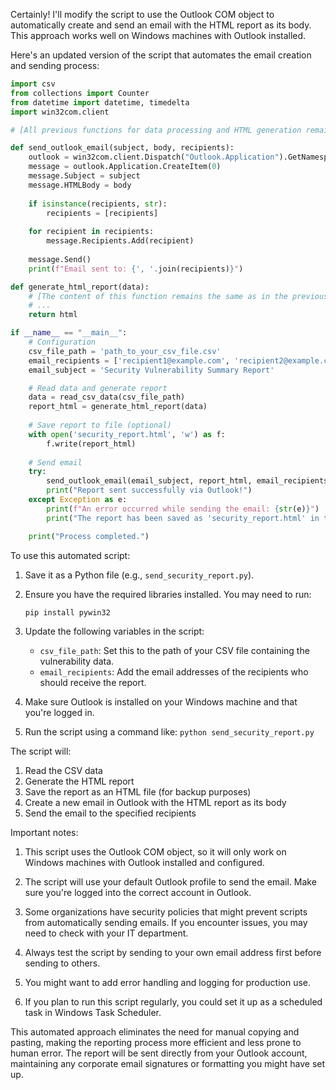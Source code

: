 Certainly! I'll modify the script to use the Outlook COM object to automatically create and send an email with the HTML report as its body. This approach works well on Windows machines with Outlook installed.

Here's an updated version of the script that automates the email creation and sending process:



```python
import csv
from collections import Counter
from datetime import datetime, timedelta
import win32com.client

# [All previous functions for data processing and HTML generation remain the same]

def send_outlook_email(subject, body, recipients):
    outlook = win32com.client.Dispatch("Outlook.Application").GetNamespace("MAPI")
    message = outlook.Application.CreateItem(0)
    message.Subject = subject
    message.HTMLBody = body
    
    if isinstance(recipients, str):
        recipients = [recipients]
    
    for recipient in recipients:
        message.Recipients.Add(recipient)
    
    message.Send()
    print(f"Email sent to: {', '.join(recipients)}")

def generate_html_report(data):
    # [The content of this function remains the same as in the previous version]
    # ...
    return html

if __name__ == "__main__":
    # Configuration
    csv_file_path = 'path_to_your_csv_file.csv'
    email_recipients = ['recipient1@example.com', 'recipient2@example.com']  # Add your recipients here
    email_subject = 'Security Vulnerability Summary Report'

    # Read data and generate report
    data = read_csv_data(csv_file_path)
    report_html = generate_html_report(data)
    
    # Save report to file (optional)
    with open('security_report.html', 'w') as f:
        f.write(report_html)
    
    # Send email
    try:
        send_outlook_email(email_subject, report_html, email_recipients)
        print("Report sent successfully via Outlook!")
    except Exception as e:
        print(f"An error occurred while sending the email: {str(e)}")
        print("The report has been saved as 'security_report.html' in the current directory.")

    print("Process completed.")

```

To use this automated script:

1. Save it as a Python file (e.g., `send_security_report.py`).

2. Ensure you have the required libraries installed. You may need to run:
   ```
   pip install pywin32
   ```

3. Update the following variables in the script:
   - `csv_file_path`: Set this to the path of your CSV file containing the vulnerability data.
   - `email_recipients`: Add the email addresses of the recipients who should receive the report.

4. Make sure Outlook is installed on your Windows machine and that you're logged in.

5. Run the script using a command like: `python send_security_report.py`

The script will:
1. Read the CSV data
2. Generate the HTML report
3. Save the report as an HTML file (for backup purposes)
4. Create a new email in Outlook with the HTML report as its body
5. Send the email to the specified recipients

Important notes:

1. This script uses the Outlook COM object, so it will only work on Windows machines with Outlook installed and configured.

2. The script will use your default Outlook profile to send the email. Make sure you're logged into the correct account in Outlook.

3. Some organizations have security policies that might prevent scripts from automatically sending emails. If you encounter issues, you may need to check with your IT department.

4. Always test the script by sending to your own email address first before sending to others.

5. You might want to add error handling and logging for production use.

6. If you plan to run this script regularly, you could set it up as a scheduled task in Windows Task Scheduler.

This automated approach eliminates the need for manual copying and pasting, making the reporting process more efficient and less prone to human error. The report will be sent directly from your Outlook account, maintaining any corporate email signatures or formatting you might have set up.
